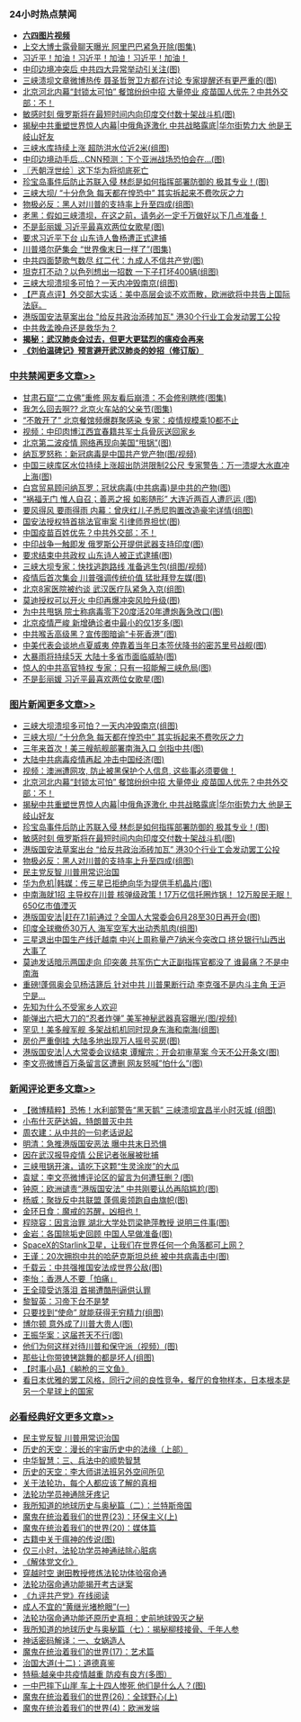 <div class="catlist">
<h3>24小时热点禁闻</h3>
<ul>
<li><b><a href="http://d1.bdrive.tk/64.mp4" target="_blank">六四图片视频</a></b></li>
<li><a href="https://github.com/fqnews/bnews/blob/master/cnnews/20200621/1348246.md">上交大博士露骨聊天曝光 阿里巴巴紧急开除(图集)</a></li>
<li><a href="https://github.com/fqnews/bnews/blob/master/comments/20200621/783267.md">习近平！加油！习近平！加油！习近平！加油！</a></li>
<li><a href="https://github.com/fqnews/bnews/blob/master/cbnews/20200621/1348265.md">中印边境冲突后 中共四大异常举动引关注(图)</a></li>
<li><a href="https://github.com/fqnews/bnews/blob/master/cnnews/20200621/1348321.md">三峡溃坝文章微博热传 聂圣哲贺卫方都在讨论 专家提醒还有更严重的(图)</a></li>
<li><a href="https://github.com/fqnews/bnews/blob/master/topimagenews/20200621/1348389.md">北京河北内幕“封锁太可怕” 餐馆纷纷中招 大量停业 疫苗国人优先？中共外交部：不！</a></li>
<li><a href="https://github.com/fqnews/bnews/blob/master/topimagenews/20200621/1348275.md">敏感时刻 俄罗斯将在最短时间内向印度交付数十架战斗机(图)</a></li>
<li><a href="https://github.com/fqnews/bnews/blob/master/topimagenews/20200621/1348327.md">揭秘中共重塑世界惊人内幕|中俄角逐激化 中共战略露底|华尔街势力大 他是王岐山好友</a></li>
<li><a href="https://github.com/fqnews/bnews/blob/master/cbnews/20200622/1348445.md">三峡水库持续上涨 超防洪水位近2米(组图)</a></li>
<li><a href="https://github.com/fqnews/bnews/blob/master/cbnews/20200621/1348269.md">中印边境动手后…CNN预测：下个亚洲战场恐怕会在…(图)</a></li>
<li><a href="https://github.com/fqnews/bnews/blob/master/ssgc/20200622/1348459.md">〖兲朝浮世绘〗这下华为将彻底死亡</a></li>
<li><a href="https://github.com/fqnews/bnews/blob/master/topimagenews/20200621/1348303.md">珍宝岛事件后防止苏联入侵 林彪是如何指挥部署防御的 极其专业！(图)</a></li>
<li><a href="https://github.com/fqnews/bnews/blob/master/topimagenews/20200622/1348484.md">三峡大坝/ “十分危急 每天都在惶恐中” 其实拆起来不费吹灰之力</a></li>
<li><a href="https://github.com/fqnews/bnews/blob/master/topimagenews/20200621/1348244.md">物极必反：黑人对川普的支持率上升至四成(组图)</a></li>
<li><a href="https://github.com/fqnews/bnews/blob/master/bannedvideo/20200621/1348397.md">老黑：假如三峡溃坝，在这之前，请务必一定千万做好以下几点准备！ </a></li>
<li><a href="https://github.com/fqnews/bnews/blob/master/cbnews/20200622/1348493.md">不是彭丽媛 习近平最喜欢两位女歌星(图)</a></li>
<li><a href="https://github.com/fqnews/bnews/blob/master/renquan/20200621/1348362.md">要求习近平下台 山东诗人鲁杨遭正式逮捕</a></li>
<li><a href="https://github.com/fqnews/bnews/blob/master/cbnews/20200621/1348304.md">川普塔尔萨集会 “世界像末日一样了”(图集)</a></li>
<li><a href="https://github.com/fqnews/bnews/blob/master/cbnews/20200622/1348442.md">中共四面楚歌气数尽 红二代：九成人不信共产党(图)</a></li>
<li><a href="https://github.com/fqnews/bnews/blob/master/cnnews/20200621/1348290.md">坦克打不动？以色列想出一招数 一下子打坏400辆(组图)</a></li>
<li><a href="https://github.com/fqnews/bnews/blob/master/topimagenews/20200622/1348555.md">三峡大坝溃坝多可怕？一天内冲毁南京(组图)</a></li>
<li><a href="https://github.com/fqnews/bnews/blob/master/cbnews/20200621/1348268.md">【严真点评】外交部大实话：美中高层会谈不欢而散，欧洲欲将中共告上国际法庭。</a></li>
<li><a href="https://github.com/fqnews/bnews/blob/master/topimagenews/20200621/1348251.md">港版国安法草案出台 "给反共政治添砖加瓦" 港30个行业工会发动罢工公投</a></li>
<li><a href="https://github.com/fqnews/bnews/blob/master/cbnews/20200621/1348391.md">中共救孟晚舟还是救华为？</a></li>
<li><b><a href="https://github.com/fqnews/bnews/blob/master/comments/20200211/1275071.md" target="_blank">揭秘：武汉肺炎会过去，但更大更猛烈的瘟疫会再来</a></b></li>
<li><b><a href="https://github.com/fqnews/bnews/blob/master/comments/20200207/1272816.md" target="_blank">《刘伯温碑记》预言避开武汉肺炎的妙招（修订版）</a></b></li>
</ul>
</div>

<div class="catlist">
<h3><a href="https://github.com/fqnews/bnews/blob/master/cbnews/" target="_blank">中共禁闻</a><span><a href="https://github.com/fqnews/bnews/blob/master/cbnews/" target="_blank" rel="nofollow">更多文章>></a></span></h3>
<ul>
<li><a href="https://github.com/fqnews/bnews/blob/master/cbnews/20200622/1348622.md" target="_blank">甘肃石窟“二立佛”重修 网友看后崩溃：不会修别瞎修(图集)</a></li>
<li><a href="https://github.com/fqnews/bnews/blob/master/cbnews/20200622/1348621.md" target="_blank">我怎么回去啊?? 北京火车站的父亲节(图集)</a></li>
<li><a href="https://github.com/fqnews/bnews/blob/master/cbnews/20200622/1348620.md" target="_blank">“不敢开了” 北京餐馆频爆群聚感染 专家：疫情规模乘10都不止</a></li>
<li><a href="https://github.com/fqnews/bnews/blob/master/cbnews/20200622/1348589.md" target="_blank">视频：中印肉博江西宜春籍共军士兵骨灰送回家乡</a></li>
<li><a href="https://github.com/fqnews/bnews/blob/master/cbnews/20200622/1348584.md" target="_blank">北京第二波疫情 网络再现向美国“甩锅”(图)</a></li>
<li><a href="https://github.com/fqnews/bnews/blob/master/cbnews/20200622/1348578.md" target="_blank">纳瓦罗怒称：新冠病毒是中国共产党产物(图/视频)</a></li>
<li><a href="https://github.com/fqnews/bnews/blob/master/cbnews/20200622/1348577.md" target="_blank">中国三峡库区水位持续上涨超出防洪限制2公尺 专家警告：万一溃堤大水直冲上海(图)</a></li>
<li><a href="https://github.com/fqnews/bnews/blob/master/cbnews/20200622/1348566.md" target="_blank">白宫贸易顾问纳瓦罗：冠状病毒(中共病毒)是中共的产物(图)</a></li>
<li><a href="https://github.com/fqnews/bnews/blob/master/cbnews/20200622/1348565.md" target="_blank">“祸福无门 惟人自召；善恶之报 如影随形” 大连近两百人遭厄运 (图)</a></li>
<li><a href="https://github.com/fqnews/bnews/blob/master/cbnews/20200622/1348558.md" target="_blank">要风得风 要雨得雨 内幕：曾庆红儿子悉尼购置改造豪宅详情(组图)</a></li>
<li><a href="https://github.com/fqnews/bnews/blob/master/cbnews/20200622/1348557.md" target="_blank">国安法授权特首挑法官审案 引律师界担忧(图)</a></li>
<li><a href="https://github.com/fqnews/bnews/blob/master/cbnews/20200622/1348556.md" target="_blank">中国疫苗百姓优先？中共外交部：不！</a></li>
<li><a href="https://github.com/fqnews/bnews/blob/master/cbnews/20200622/1348543.md" target="_blank">中印战争一触即发 俄罗斯公开提供武器支持印度(图)</a></li>
<li><a href="https://github.com/fqnews/bnews/blob/master/cbnews/20200622/1348542.md" target="_blank">要求结束中共政权 山东诗人被正式逮捕(图)</a></li>
<li><a href="https://github.com/fqnews/bnews/blob/master/cbnews/20200622/1348541.md" target="_blank">三峡大坝专家：快找逃跑路线 准备逃生包(组图/视频)</a></li>
<li><a href="https://github.com/fqnews/bnews/blob/master/cbnews/20200622/1348525.md" target="_blank">疫情后首次集会 川普强调传统价值 猛批拜登左媒(图)</a></li>
<li><a href="https://github.com/fqnews/bnews/blob/master/cbnews/20200622/1348524.md" target="_blank">北京8家医院被约谈 武汉医疗队紧急入京(组图)</a></li>
<li><a href="https://github.com/fqnews/bnews/blob/master/cbnews/20200622/1348509.md" target="_blank">莫迪授权可以开火 中印再爆冲突风险升级(图)</a></li>
<li><a href="https://github.com/fqnews/bnews/blob/master/cbnews/20200622/1348508.md" target="_blank">为中共甩锅 院士称病毒零下20度活20年遭炮轰急改口(图)</a></li>
<li><a href="https://github.com/fqnews/bnews/blob/master/cbnews/20200622/1348507.md" target="_blank">北京疫情严峻 新增确诊者中最小的仅1岁多(图)</a></li>
<li><a href="https://github.com/fqnews/bnews/blob/master/cbnews/20200622/1348506.md" target="_blank">中共喉舌高级黑？宣传图暗谕“卡死香港”(图)</a></li>
<li><a href="https://github.com/fqnews/bnews/blob/master/cbnews/20200622/1348500.md" target="_blank">中美代表会谈地点夏威夷 停靠着当年日本签伏降书的密苏里号战舰(图)</a></li>
<li><a href="https://github.com/fqnews/bnews/blob/master/cbnews/20200622/1348499.md" target="_blank">大暴雨将持续5天 大陆十多省市面临威胁(图)</a></li>
<li><a href="https://github.com/fqnews/bnews/blob/master/cbnews/20200622/1348498.md" target="_blank">惊人的中共高官特权 专家：只有一招能解三峡危局(图)</a></li>
<li><a href="https://github.com/fqnews/bnews/blob/master/cbnews/20200622/1348493.md" target="_blank">不是彭丽媛 习近平最喜欢两位女歌星(图)</a></li>

</ul>
</div>
<div class="catlist">
<h3><a href="https://github.com/fqnews/bnews/blob/master/topimagenews/" target="_blank">图片新闻</a><span><a href="https://github.com/fqnews/bnews/blob/master/topimagenews/" target="_blank" rel="nofollow">更多文章>></a></span></h3>
<ul>
<li><a href="https://github.com/fqnews/bnews/blob/master/topimagenews/20200622/1348555.md" target="_blank">三峡大坝溃坝多可怕？一天内冲毁南京(组图)</a></li>
<li><a href="https://github.com/fqnews/bnews/blob/master/topimagenews/20200622/1348484.md" target="_blank">三峡大坝/ “十分危急 每天都在惶恐中” 其实拆起来不费吹灰之力</a></li>
<li><a href="https://github.com/fqnews/bnews/blob/master/topimagenews/20200622/1348425.md" target="_blank">三年来首次！美三艘航舰部署南海入口 剑指中共(图)</a></li>
<li><a href="https://github.com/fqnews/bnews/blob/master/topimagenews/20200622/1348419.md" target="_blank">大陆中共病毒疫情再起 冲击中国经济(图)</a></li>
<li><a href="https://github.com/fqnews/bnews/blob/master/comments/20200621/1348405.md" target="_blank">视频：澳洲遭网攻, 防止被黑保护个人信息, 这些事必须要做！</a></li>
<li><a href="https://github.com/fqnews/bnews/blob/master/topimagenews/20200621/1348389.md" target="_blank">北京河北内幕“封锁太可怕” 餐馆纷纷中招 大量停业 疫苗国人优先？中共外交部：不！</a></li>
<li><a href="https://github.com/fqnews/bnews/blob/master/topimagenews/20200621/1348327.md" target="_blank">揭秘中共重塑世界惊人内幕|中俄角逐激化 中共战略露底|华尔街势力大 他是王岐山好友</a></li>
<li><a href="https://github.com/fqnews/bnews/blob/master/topimagenews/20200621/1348303.md" target="_blank">珍宝岛事件后防止苏联入侵 林彪是如何指挥部署防御的 极其专业！(图)</a></li>
<li><a href="https://github.com/fqnews/bnews/blob/master/topimagenews/20200621/1348275.md" target="_blank">敏感时刻 俄罗斯将在最短时间内向印度交付数十架战斗机(图)</a></li>
<li><a href="https://github.com/fqnews/bnews/blob/master/topimagenews/20200621/1348251.md" target="_blank">港版国安法草案出台 &#8220;给反共政治添砖加瓦&#8221; 港30个行业工会发动罢工公投</a></li>
<li><a href="https://github.com/fqnews/bnews/blob/master/topimagenews/20200621/1348244.md" target="_blank">物极必反：黑人对川普的支持率上升至四成(组图)</a></li>
<li><a href="https://github.com/fqnews/bnews/blob/master/comments/20200621/1348236.md" target="_blank">民主党反智 川普用常识治国</a></li>
<li><a href="https://github.com/fqnews/bnews/blob/master/topimagenews/20200621/1348187.md" target="_blank">华为危机|韩媒：传三星已拒绝向华为提供手机晶片(图)</a></li>
<li><a href="https://github.com/fqnews/bnews/blob/master/topimagenews/20200621/1348186.md" target="_blank">中南海就1招 主导权在川普 核弹级政策！17万亿信托圈炸锅！ 12万股民无眠！650亿市值湮灭</a></li>
<li><a href="https://github.com/fqnews/bnews/blob/master/topimagenews/20200621/1348151.md" target="_blank">港版国安法|赶在7.1前通过？全国人大常委会6月28至30日再开会(图)</a></li>
<li><a href="https://github.com/fqnews/bnews/blob/master/topimagenews/20200621/1348103.md" target="_blank">印度全球撤侨30万人 海军空军大出动秀肌肉(组图)</a></li>
<li><a href="https://github.com/fqnews/bnews/blob/master/topimagenews/20200620/1347982.md" target="_blank">三星退出中国生产线迁越南 中兴上周称量产7纳米今突改口 挤兑银行!山西出大事了</a></li>
<li><a href="https://github.com/fqnews/bnews/blob/master/topimagenews/20200620/1347910.md" target="_blank">莫迪发话暗示两国走向 印突袭 共军伤亡大正副指挥官都没了 谁最痛？不是中南海</a></li>
<li><a href="https://github.com/fqnews/bnews/blob/master/topimagenews/20200620/1347832.md" target="_blank">重磅!蓬佩奥会见杨洁篪后 针对中共 川普果断行动 李克强不是内斗主角 王沪宁是&#8230;</a></li>
<li><a href="https://github.com/fqnews/bnews/blob/master/comments/20200620/1346848.md" target="_blank">先知为什么不受家乡人欢迎</a></li>
<li><a href="https://github.com/fqnews/bnews/blob/master/topimagenews/20200620/1347824.md" target="_blank">能弹出六把大刀的“忍者炸弹” 美军神秘武器真容曝光(图/视频)</a></li>
<li><a href="https://github.com/fqnews/bnews/blob/master/topimagenews/20200620/1347800.md" target="_blank">罕见！美多艘军舰 多架战机机同时现身东海和南海(组图)</a></li>
<li><a href="https://github.com/fqnews/bnews/blob/master/topimagenews/20200620/1347784.md" target="_blank">房价严重倒挂 大陆多地出现万人摇号买房(图)</a></li>
<li><a href="https://github.com/fqnews/bnews/blob/master/topimagenews/20200620/1347757.md" target="_blank">港版国安法|人大常委会议结束 谭耀宗：开会初审草案 今天不公开条文(图)</a></li>
<li><a href="https://github.com/fqnews/bnews/blob/master/topimagenews/20200620/1347755.md" target="_blank">李文亮微博百万条留言区遭删 网友怒喊&#8221;怕什么&#8221;(图)</a></li>

</ul>
</div>
<div class="catlist">
<h3><a href="https://github.com/fqnews/bnews/blob/master/comments/" target="_blank">新闻评论</a><span><a href="https://github.com/fqnews/bnews/blob/master/comments/" target="_blank" rel="nofollow">更多文章>></a></span></h3>
<ul>
<li><a href="https://github.com/fqnews/bnews/blob/master/comments/20200622/1348592.md" target="_blank">【微博精粹】恐怖！水利部警告“黑天鹅” 三峡溃坝宜昌半小时灭城 (组图)</a></li>
<li><a href="https://github.com/fqnews/bnews/blob/master/comments/20200622/1348575.md" target="_blank">小布什灭萨达姆，特朗普灭中共</a></li>
<li><a href="https://github.com/fqnews/bnews/blob/master/comments/20200622/1348571.md" target="_blank">周农建：从中共的一句老话说起</a></li>
<li><a href="https://github.com/fqnews/bnews/blob/master/comments/20200622/1348569.md" target="_blank">明清：急推港版国安恶法 曝中共末日恐惧</a></li>
<li><a href="https://github.com/fqnews/bnews/blob/master/comments/20200622/1348563.md" target="_blank">因在武汉报导疫情  公民记者张展被批捕</a></li>
<li><a href="https://github.com/fqnews/bnews/blob/master/comments/20200622/1348554.md" target="_blank">三峡甩锅开演，请吃下这颗“生灵涂炭”的大瓜</a></li>
<li><a href="https://github.com/fqnews/bnews/blob/master/comments/20200622/1348534.md" target="_blank">袁斌：李文亮微博评论区的留言为何遭狂删？(图)</a></li>
<li><a href="https://github.com/fqnews/bnews/blob/master/comments/20200622/1348533.md" target="_blank">钟原：欧洲谴责“港版国安法” 中共刚要认怂再陷尴尬(图)</a></li>
<li><a href="https://github.com/fqnews/bnews/blob/master/comments/20200622/1348532.md" target="_blank">杨威：聚拢反中共联盟 蓬佩奥领跑自由旗帜(图)</a></li>
<li><a href="https://github.com/fqnews/bnews/blob/master/comments/20200622/1348518.md" target="_blank">金环日食：魔戒的苏醒，凶相也！</a></li>
<li><a href="https://github.com/fqnews/bnews/blob/master/comments/20200622/1348511.md" target="_blank">程晓容：因言治罪 湖北大学处罚梁艳萍教授 说明三件事(图)</a></li>
<li><a href="https://github.com/fqnews/bnews/blob/master/comments/20200622/1348510.md" target="_blank">金岩：各国除垢史回顾 中国人早做准备(图)</a></li>
<li><a href="https://github.com/fqnews/bnews/blob/master/comments/20200622/1348505.md" target="_blank">SpaceX的Starlink卫星，让我们在世界任何一个角落都可上网？</a></li>
<li><a href="https://github.com/fqnews/bnews/blob/master/comments/20200622/1348503.md" target="_blank">王谨：20次拥抱中共的哈萨克斯坦总统 被中共病毒击中(图)</a></li>
<li><a href="https://github.com/fqnews/bnews/blob/master/comments/20200622/1348502.md" target="_blank">千载云：中共强推国安法成世界公敌(图)</a></li>
<li><a href="https://github.com/fqnews/bnews/blob/master/comments/20200622/1348501.md" target="_blank">李怡：香港人不要「怕痛」</a></li>
<li><a href="https://github.com/fqnews/bnews/blob/master/comments/20200622/1348496.md" target="_blank">王全璋受访落泪 首揭遭酷刑逼供认罪</a></li>
<li><a href="https://github.com/fqnews/bnews/blob/master/comments/20200622/1348495.md" target="_blank">黎智英：习帝下台不是梦</a></li>
<li><a href="https://github.com/fqnews/bnews/blob/master/comments/20200622/1348492.md" target="_blank">只要找到“使命” 就能获得无穷精力(组图)</a></li>
<li><a href="https://github.com/fqnews/bnews/blob/master/comments/20200622/1348488.md" target="_blank">博尔顿 意外成了川普大贵人(图)</a></li>
<li><a href="https://github.com/fqnews/bnews/blob/master/comments/20200622/1348487.md" target="_blank">王振华案：这届苍天不行(图)</a></li>
<li><a href="https://github.com/fqnews/bnews/blob/master/comments/20200622/1348483.md" target="_blank">他们为何这样对待川普和保守派（视频）(图)</a></li>
<li><a href="https://github.com/fqnews/bnews/blob/master/comments/20200622/1348482.md" target="_blank">那些让你带镣铐跳舞的都是坏人(组图)</a></li>
<li><a href="https://github.com/fqnews/bnews/blob/master/comments/20200622/1348468.md" target="_blank">【时事小品】《躺枪的三文鱼》</a></li>
<li><a href="https://github.com/fqnews/bnews/blob/master/comments/20200622/1348463.md" target="_blank">看日本优雅的罢工风格，同行之间的良性竞争，餐厅的食物样本，日本根本是另一个星球上的国家</a></li>

</ul>
</div>

<div class="catlist">
<h3><a href="https://github.com/fqnews/bnews/blob/master/bikan/" target="_blank">必看经典好文</a><span><a href="https://github.com/fqnews/bnews/blob/master/bikan/" target="_blank" rel="nofollow">更多文章>></a></span></h3>
<ul>
<li><a href="https://github.com/fqnews/bnews/blob/master/comments/20200621/1348236.md" target="_blank">民主党反智 川普用常识治国</a></li>
<li><a href="https://github.com/fqnews/bnews/blob/master/tculture/20121025/73065.md" target="_blank">历史的天空：漫长的宇宙历史中的法缘（上部）</a></li>
<li><a href="https://github.com/fqnews/bnews/blob/master/comments/20200605/783248.md" target="_blank">中华智慧：三、兵法中的顺势智慧</a></li>
<li><a href="https://github.com/fqnews/bnews/blob/master/tculture/20121025/73064.md" target="_blank">历史的天空：李大师讲法班另外空间所见</a></li>
<li><a href="https://github.com/fqnews/bnews/blob/master/topimagenews/20161125/619230.md" target="_blank">关于法轮功，每个人都应该了解的真相</a></li>
<li><a href="https://github.com/fqnews/bnews/blob/master/health/20170626/780263.md" target="_blank">法轮功学员神通除牙疼记</a></li>
<li><a href="https://github.com/fqnews/bnews/blob/master/tculture/xiulian/20170614/774347.md" target="_blank">我所知道的地球历史与奥秘篇（二）：兰特斯帝国</a></li>
<li><a href="https://github.com/fqnews/bnews/blob/master/ssgc/20180904/993719.md" target="_blank">魔鬼在统治着我们的世界(23)：环保主义(上)</a></li>
<li><a href="https://github.com/fqnews/bnews/blob/master/comments/20180725/976787.md" target="_blank">魔鬼在统治着我们的世界(20)：媒体篇</a></li>
<li><a href="https://github.com/fqnews/bnews/blob/master/ccpdope/20200531/1337409.md" target="_blank">古籍中关于瘟神的传说(图)</a></li>
<li><a href="https://github.com/fqnews/bnews/blob/master/health/20170626/780270.md" target="_blank">仅三小时，法轮功学员神通祛除心脏病</a></li>
<li><a href="https://github.com/fqnews/bnews/blob/master/bookwiki/20130610/138400.md" target="_blank">《解体党文化》</a></li>
<li><a href="https://github.com/fqnews/bnews/blob/master/comments/20200511/1322384.md" target="_blank">穿越时空 谢田教授修炼法轮功体验宿命通</a></li>
<li><a href="https://github.com/fqnews/bnews/blob/master/tculture/20121025/73079.md" target="_blank">法轮功宿命通功能揭开考古谜案</a></li>
<li><a href="https://github.com/fqnews/bnews/blob/master/bookonline/20131116/201057.md" target="_blank">《九评共产党》在线阅读</a></li>
<li><a href="https://github.com/fqnews/bnews/blob/master/lifebaike/20200527/1334909.md" target="_blank">成人不宜的“黄继光堵枪眼”(一)</a></li>
<li><a href="https://github.com/fqnews/bnews/blob/master/tculture/20121025/73069.md" target="_blank">法轮功宿命通功能还原历史真相：史前地球毁灭之秘</a></li>
<li><a href="https://github.com/fqnews/bnews/blob/master/topimagenews/20171210/868397.md" target="_blank">我所知道的地球历史与奥秘篇（七）：揭秘柳枝接骨、千年人参</a></li>
<li><a href="https://github.com/fqnews/bnews/blob/master/comments/20200609/1342224.md" target="_blank">神话密码解译：一、女娲造人</a></li>
<li><a href="https://github.com/fqnews/bnews/blob/master/topimagenews/20180620/960677.md" target="_blank">魔鬼在统治着我们的世界(17)：艺术篇</a></li>
<li><a href="https://github.com/fqnews/bnews/blob/master/cbnews/20180318/916241.md" target="_blank">治国大道(十二)：道德真鉴</a></li>
<li><a href="https://github.com/fqnews/bnews/blob/master/ccpdope/20200425/1319297.md" target="_blank">特稿:越亲中共疫情越重 防疫有良方(多图）</a></li>
<li><a href="https://github.com/fqnews/bnews/blob/master/cbnews/20200611/1343057.md" target="_blank">一中巴摔下山崖 车上十四人惨死 他们是什么人？(图)</a></li>
<li><a href="https://github.com/fqnews/bnews/blob/master/comments/20181210/1044798.md" target="_blank">魔鬼在统治着我们的世界(26)：全球野心(上)</a></li>
<li><a href="https://github.com/fqnews/bnews/blob/master/topimagenews/20180522/946266.md" target="_blank">魔鬼在统治着我们的世界(4)：欧洲发端</a></li>

</ul>
</div>